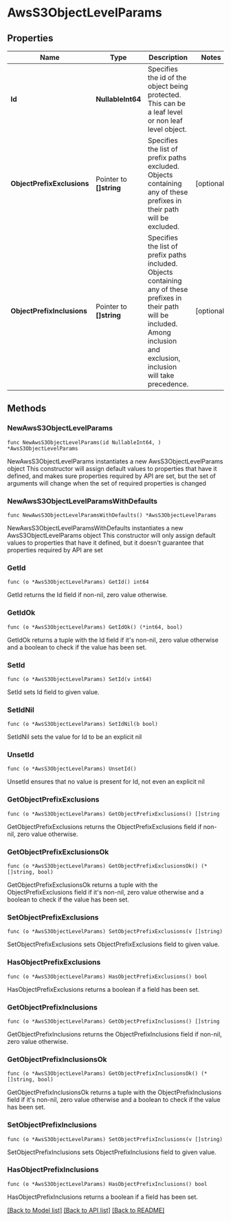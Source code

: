 # AwsS3ObjectLevelParams

## Properties

Name | Type | Description | Notes
------------ | ------------- | ------------- | -------------
**Id** | **NullableInt64** | Specifies the id of the object being protected. This can be a leaf level or non leaf level object. | 
**ObjectPrefixExclusions** | Pointer to **[]string** | Specifies the list of prefix paths excluded. Objects containing any of these prefixes in their path will be excluded. | [optional] 
**ObjectPrefixInclusions** | Pointer to **[]string** | Specifies the list of prefix paths included. Objects containing any of these prefixes in their path will be included. Among inclusion and exclusion, inclusion will take precedence. | [optional] 

## Methods

### NewAwsS3ObjectLevelParams

`func NewAwsS3ObjectLevelParams(id NullableInt64, ) *AwsS3ObjectLevelParams`

NewAwsS3ObjectLevelParams instantiates a new AwsS3ObjectLevelParams object
This constructor will assign default values to properties that have it defined,
and makes sure properties required by API are set, but the set of arguments
will change when the set of required properties is changed

### NewAwsS3ObjectLevelParamsWithDefaults

`func NewAwsS3ObjectLevelParamsWithDefaults() *AwsS3ObjectLevelParams`

NewAwsS3ObjectLevelParamsWithDefaults instantiates a new AwsS3ObjectLevelParams object
This constructor will only assign default values to properties that have it defined,
but it doesn't guarantee that properties required by API are set

### GetId

`func (o *AwsS3ObjectLevelParams) GetId() int64`

GetId returns the Id field if non-nil, zero value otherwise.

### GetIdOk

`func (o *AwsS3ObjectLevelParams) GetIdOk() (*int64, bool)`

GetIdOk returns a tuple with the Id field if it's non-nil, zero value otherwise
and a boolean to check if the value has been set.

### SetId

`func (o *AwsS3ObjectLevelParams) SetId(v int64)`

SetId sets Id field to given value.


### SetIdNil

`func (o *AwsS3ObjectLevelParams) SetIdNil(b bool)`

 SetIdNil sets the value for Id to be an explicit nil

### UnsetId
`func (o *AwsS3ObjectLevelParams) UnsetId()`

UnsetId ensures that no value is present for Id, not even an explicit nil
### GetObjectPrefixExclusions

`func (o *AwsS3ObjectLevelParams) GetObjectPrefixExclusions() []string`

GetObjectPrefixExclusions returns the ObjectPrefixExclusions field if non-nil, zero value otherwise.

### GetObjectPrefixExclusionsOk

`func (o *AwsS3ObjectLevelParams) GetObjectPrefixExclusionsOk() (*[]string, bool)`

GetObjectPrefixExclusionsOk returns a tuple with the ObjectPrefixExclusions field if it's non-nil, zero value otherwise
and a boolean to check if the value has been set.

### SetObjectPrefixExclusions

`func (o *AwsS3ObjectLevelParams) SetObjectPrefixExclusions(v []string)`

SetObjectPrefixExclusions sets ObjectPrefixExclusions field to given value.

### HasObjectPrefixExclusions

`func (o *AwsS3ObjectLevelParams) HasObjectPrefixExclusions() bool`

HasObjectPrefixExclusions returns a boolean if a field has been set.

### GetObjectPrefixInclusions

`func (o *AwsS3ObjectLevelParams) GetObjectPrefixInclusions() []string`

GetObjectPrefixInclusions returns the ObjectPrefixInclusions field if non-nil, zero value otherwise.

### GetObjectPrefixInclusionsOk

`func (o *AwsS3ObjectLevelParams) GetObjectPrefixInclusionsOk() (*[]string, bool)`

GetObjectPrefixInclusionsOk returns a tuple with the ObjectPrefixInclusions field if it's non-nil, zero value otherwise
and a boolean to check if the value has been set.

### SetObjectPrefixInclusions

`func (o *AwsS3ObjectLevelParams) SetObjectPrefixInclusions(v []string)`

SetObjectPrefixInclusions sets ObjectPrefixInclusions field to given value.

### HasObjectPrefixInclusions

`func (o *AwsS3ObjectLevelParams) HasObjectPrefixInclusions() bool`

HasObjectPrefixInclusions returns a boolean if a field has been set.


[[Back to Model list]](../README.md#documentation-for-models) [[Back to API list]](../README.md#documentation-for-api-endpoints) [[Back to README]](../README.md)


